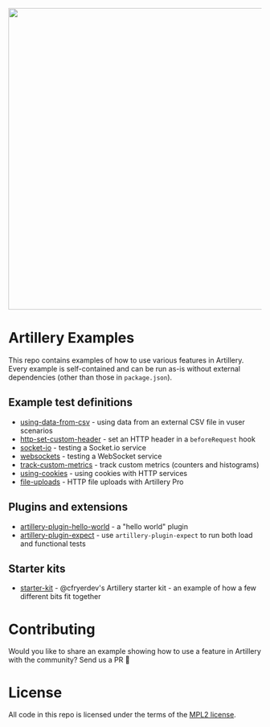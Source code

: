 <p align="center">
<img src="https://user-images.githubusercontent.com/1490/119319975-f8b77b80-bc72-11eb-8633-ed338f88f67a.png" alt="" width="600" />
</p>

# Artillery Examples

This repo contains examples of how to use various features in Artillery. Every example is self-contained and can be run as-is without external dependencies (other than those in `package.json`).

## Example test definitions

- [using-data-from-csv](./using-data-from-csv) - using data from an external CSV file in vuser scenarios
- [http-set-custom-header](./http-set-custom-header) - set an HTTP header in a `beforeRequest` hook
- [socket-io](./socket-io) - testing a Socket.io service
- [websockets](./websockets) - testing a WebSocket service
- [track-custom-metrics](./track-custom-metrics) - track custom metrics (counters and histograms)
- [using-cookies](./using-cookies) - using cookies with HTTP services
- [file-uploads](./file-uploads) - HTTP file uploads with Artillery Pro

## Plugins and extensions

- [artillery-plugin-hello-world](./artillery-plugin-hello-world) - a "hello world" plugin
- [artillery-plugin-expect](./artillery-plugin-expect) - use `artillery-plugin-expect` to run both load and functional tests

## Starter kits

- [starter-kit](./starter-kit) - @cfryerdev's Artillery starter kit - an example of how a few different bits fit together

# Contributing

Would you like to share an example showing how to use a feature in Artillery with the community? Send us a PR 💜

# License

All code in this repo is licensed under the terms of the [MPL2 license](https://www.mozilla.org/en-US/MPL/2.0/FAQ/).

